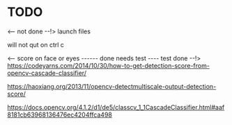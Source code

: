 # TODO

<-- not done --!>
launch files

will not qut on ctrl c


 <-- score on face or eyes  ------  done needs test ---- test done  --!>
  https://codeyarns.com/2014/10/30/how-to-get-detection-score-from-opencv-cascade-classifier/

  https://haoxiang.org/2013/11/opencv-detectmultiscale-output-detection-score/

  https://docs.opencv.org/4.1.2/d1/de5/classcv_1_1CascadeClassifier.html#aaf8181cb63968136476ec4204ffca498
